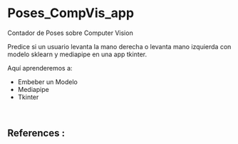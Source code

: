 # Poses_CompVis_app
Contador de Poses sobre Computer Vision

Predice si un usuario levanta la mano derecha o levanta mano izquierda con modelo sklearn y mediapipe en una app tkinter.

Aquí aprenderemos a:
  - Embeber un Modelo
  - Mediapipe
  - Tkinter
  
  <br/>
  

**References** :
  - 